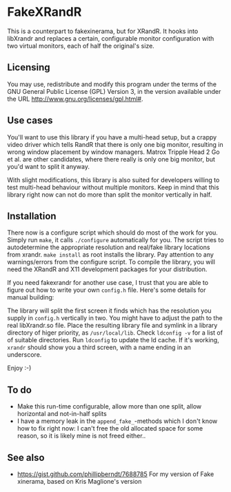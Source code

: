 FakeXRandR
==========

This is a counterpart to fakexinerama, but for XRandR. It hooks into libXrandr
and replaces a certain, configurable monitor configuration with two virtual
monitors, each of half the original's size.

Licensing
---------

You may use, redistribute and modify this program under the terms of the GNU
General Public License (GPL) Version 3, in the version available under the URL
http://www.gnu.org/licenses/gpl.html#.

Use cases
---------

You'll want to use this library if you have a multi-head setup, but a crappy
video driver which tells RandR that there is only one big monitor, resulting in
wrong window placement by window managers. Matrox Tripple Head 2 Go et al. are
other candidates, where there really is only one big monitor, but you'd want to
split it anyway.

With slight modifications, this library is also suited for developers willing to
test multi-head behaviour without multiple monitors. Keep in mind that this library
right now can not do more than split the monitor vertically in half.

Installation
------------

There now is a configure script which should do most of the work for you. Simply
run `make`, it calls `./configure` automatically for you. The script tries to autodetermine
the appropriate resolution and real/fake library locations from xrandr. `make install`
as root installs the library. Pay attention to any warnings/errors from the configure
script. To compile the library, you will need the XRandR and X11 development packages
for your distribution.

If you need fakexrandr for another use case, I trust that you are able to figure out
how to write your own `config.h` file. Here's some details for manual building:

The library will split the first screen it finds which has the resolution you
supply in `config.h` vertically in two. You might have to adjust the path to the
real libXrandr.so file. Place the resulting library file and symlink in a library
directory of higer priority, as `/usr/local/lib`. Check `ldconfig -v` for a list of
of suitable directories. Run `ldconfig` to update the ld cache. If it's working, `xrandr`
should show you a third screen, with a name ending in an underscore.

Enjoy :-)


To do
-----

* Make this run-time configurable, allow more than one split, allow horizontal and not-in-half splits
* I have a memory leak in the `append_fake_`-methods which I don't know how to
  fix right now: I can't free the old allocated space for some reason, so it is
  likely mine is not freed either..

See also
--------

 * https://gist.github.com/phillipberndt/7688785
   For my version of Fake xinerama, based on Kris Maglione's version
